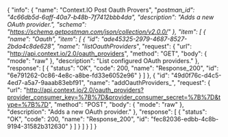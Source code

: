 {
  "info": {
    "name": "Context.IO Post Oauth Provers",
    "_postman_id": "4c66db5d-6aff-40a7-b48b-7f7412bbb4da",
    "description": "Adds a new OAuth provider.",
    "schema": "https://schema.getpostman.com/json/collection/v2.0.0/"
  },
  "item": [
    {
      "name": "Oauth",
      "item": [
        {
          "id": "ade45325-2979-4687-8527-2bda4c8de628",
          "name": "listOauthProviders_",
          "request": {
            "url": "http://api.context.io/2.0/oauth_providers",
            "method": "GET",
            "body": {
              "mode": "raw"
            },
            "description": "List configured OAuth providers."
          },
          "response": [
            {
              "status": "OK",
              "code": 200,
              "name": "Response_200",
              "id": "6e791262-0c86-4e8c-a8be-fd33e6052e96"
            }
          ]
        },
        {
          "id": "49d0f76c-d4c5-4ed7-a5a7-9aaab83ebf91",
          "name": "addOauthProviders_",
          "request": {
            "url": "http://api.context.io/2.0/oauth_providers?provider_consumer_key=%7B%7D&provider_consumer_secret=%7B%7D&type=%7B%7D",
            "method": "POST",
            "body": {
              "mode": "raw"
            },
            "description": "Adds a new OAuth provider."
          },
          "response": [
            {
              "status": "OK",
              "code": 200,
              "name": "Response_200",
              "id": "fec82036-edbb-4c8b-9194-31582b312630"
            }
          ]
        }
      ]
    }
  ]
}
